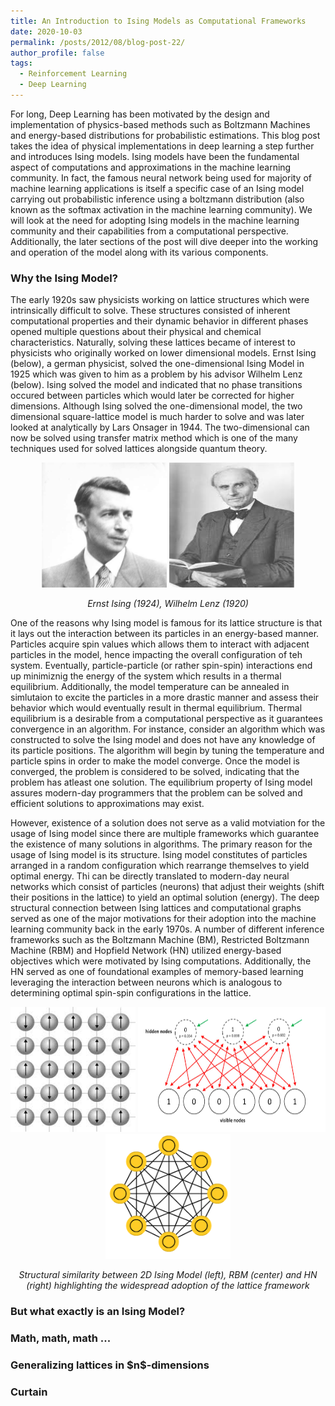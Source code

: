 ```yaml
---
title: An Introduction to Ising Models as Computational Frameworks
date: 2020-10-03
permalink: /posts/2012/08/blog-post-22/
author_profile: false
tags:
  - Reinforcement Learning
  - Deep Learning
---
```



For long, Deep Learning has been motivated by the design and implementation of physics-based methods such as Boltzmann Machines and energy-based distributions for probabilistic estimations. This blog post takes the idea of physical implementations in deep learning a step further and introduces Ising models. Ising models have been the fundamental aspect of computations and approximations in the machine learning community. In fact, the famous neural network being used for majority of machine learning applications is itself a specific case of an Ising model carrying out probabilistic inference using a boltzmann distribution (also known as the softmax activation in the machine learning community). We will look at the need for adopting Ising models in the machine learning community and their capabilities from a computational perspective. Additionally, the later sections of the post will dive deeper into the working and operation of the model along with its various components. 

<h3>Why the Ising Model?</h3>
The early 1920s saw physicists working on lattice structures which were intrinsically difficult to solve. These structures consisted of inherent computational properties and their dynamic behavior in different phases opened multiple questions about their physical and chemical characteristics. Naturally, solving these lattices became of interest to physicists who originally worked on lower dimensional models. Ernst Ising (below), a german physicist, solved the one-dimensional Ising Model in 1925 which was given to him as a problem by his advisor Wilhelm Lenz (below). Ising solved the model and indicated that no phase transitions occured between particles which would later be corrected for higher dimensions. Although Ising solved the one-dimensional model, the two dimensional square-lattice model is much harder to solve and was later looked at analytically by Lars Onsager in 1944. The two-dimensional can now be solved using transfer matrix method which is one of the many techniques used for solved lattices alongside quantum theory.  

<p align="center"><img src="/images/ising.png" height="200" width="200" />   <img src="/images/lenz.jfif" height="200" width="200" /></p>  
<p align="center"><em>Ernst Ising (1924), Wilhelm Lenz (1920)</em></p>  

One of the reasons why Ising model is famous for its lattice structure is that it lays out the interaction between its particles in an energy-based manner. Particles acquire spin values which allows them to interact with adjacent particles in the model, hence impacting the overall configuration of teh system. Eventually, particle-particle (or rather spin-spin) interactions end up minimiznig the energy of the system which results in a thermal equilibrium. Additionally, the model temperature can be annealed in simlutaion to excite the particles in a more drastic manner and assess their behavior which would eventually result in thermal equilibrium. Thermal equilibrium is a desirable from a computational perspective as it guarantees convergence in an algorithm. For instance, consider an algorithm which was constructed to solve the Ising model and does not have any knowledge of its particle positions. The algorithm will begin by tuning the temperature and particle spins in order to make the model converge. Once the model is converged, the problem is considered to be solved, indicating that the problem has atleast one solution. The equilibrium property of Ising model assures modern-day programmers that the problem can be solved and efficient solutions to approximations may exist.  

However, existence of a solution does not serve as a valid motviation for the usage of Ising model since there are multiple frameworks which guarantee the existence of many solutions in algorithms. The primary reason for the usage of Ising model is its structure. Ising model constitutes of particles arranged in a random configuration which rearrange themselves to yield optimal energy. Thi can be directly translated to modern-day neural networks which consist of particles (neurons) that adjust their weights (shift their positions in the lattice) to yield an optimal solution (energy). The deep structural connection between Ising lattices and computational graphs served as one of the major motivations for their adoption into the machine learning community back in the early 1970s. A number of different inference frameworks such as the Boltzmann Machine (BM), Restricted Boltzmann Machine (RBM) and Hopfield Network (HN) utilized energy-based objectives which were motivated by Ising computations. Additionally, the HN served as one of foundational examples of memory-based learning leveraging the interaction between neurons which is analogous to determining optimal spin-spin configurations in the lattice.  

<p align="center"><img src="/images/struct.jfif" height="200" width="200" />   <img src="/images/rbm.png" height="200" width="300" />   <img src="/images/hn.png" height="200" width="200" /></p>  
<p align="center"><em>Structural similarity between 2D Ising Model (left), RBM (center) and HN (right) highlighting the widespread adoption of the lattice framework</em></p>  

<h3>But what exactly is an Ising Model?</h3>


<h3>Math, math, math ...</h3>


<h3>Generalizing lattices in $n$-dimensions</h3>


<h3>Curtain</h3>



